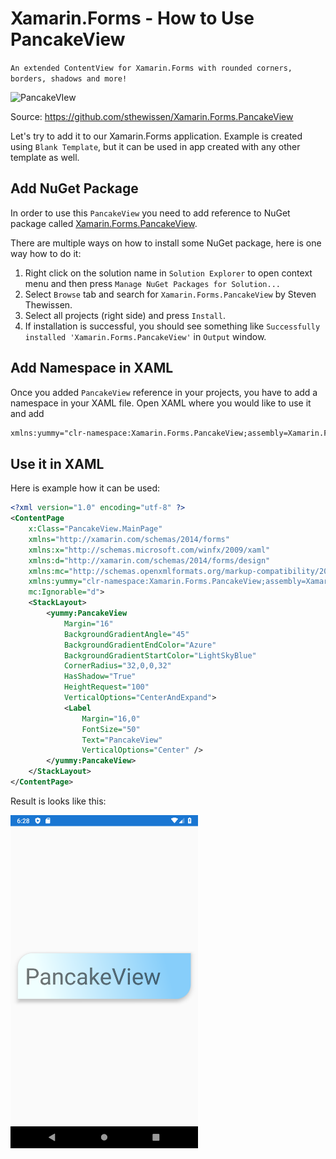 # Xamarin.Forms - How to Use PancakeView

`An extended ContentView for Xamarin.Forms with rounded corners, borders, shadows and more!`

![PancakeVIew](https://github.com/sthewissen/Xamarin.Forms.PancakeView/raw/master/images/pancake.gif)

Source: https://github.com/sthewissen/Xamarin.Forms.PancakeView

Let's try to add it to our Xamarin.Forms application. Example is created using `Blank Template`, but it can be used in app created with any other template as well.

## Add NuGet Package

In order to use this `PancakeView` you need to add reference to NuGet package called 
[Xamarin.Forms.PancakeView](https://www.nuget.org/packages/Xamarin.Forms.PancakeView).

There are multiple ways on how to install some NuGet package, here is one way how to do it:

1. Right click on the solution name in `Solution Explorer` to open context menu and then press `Manage NuGet Packages for Solution...`
2. Select `Browse` tab and search for `Xamarin.Forms.PancakeView` by Steven Thewissen.
3. Select all projects (right side) and press `Install`.
4. If installation is successful, you should see something like `Successfully installed 'Xamarin.Forms.PancakeView'` in `Output` window.

## Add Namespace in XAML

Once you added `PancakeView` reference in your projects, you have to add a namespace in your XAML file.
Open XAML where you would like to use it and add 

```xml
xmlns:yummy="clr-namespace:Xamarin.Forms.PancakeView;assembly=Xamarin.Forms.PancakeView"
```

## Use it in XAML

Here is example how it can be used:

```xml
<?xml version="1.0" encoding="utf-8" ?>
<ContentPage
    x:Class="PancakeView.MainPage"
    xmlns="http://xamarin.com/schemas/2014/forms"
    xmlns:x="http://schemas.microsoft.com/winfx/2009/xaml"
    xmlns:d="http://xamarin.com/schemas/2014/forms/design"
    xmlns:mc="http://schemas.openxmlformats.org/markup-compatibility/2006"
    xmlns:yummy="clr-namespace:Xamarin.Forms.PancakeView;assembly=Xamarin.Forms.PancakeView"
    mc:Ignorable="d">
    <StackLayout>
        <yummy:PancakeView
            Margin="16"
            BackgroundGradientAngle="45"
            BackgroundGradientEndColor="Azure"
            BackgroundGradientStartColor="LightSkyBlue"
            CornerRadius="32,0,0,32"
            HasShadow="True"
            HeightRequest="100"
            VerticalOptions="CenterAndExpand">
            <Label
                Margin="16,0"
                FontSize="50"
                Text="PancakeView"
                VerticalOptions="Center" />
        </yummy:PancakeView>
    </StackLayout>
</ContentPage>
```

Result is looks like this:

<img src="PancakeView.png" width=300/>
